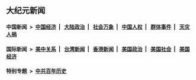 ## 大纪元新闻

#### 中国新闻 &nbsp;>&nbsp; [中国经济](indexes/ncid283/README.md?12311245) &nbsp;| &nbsp; [大陆政治](indexes/ncid277/README.md?12311245) &nbsp;| &nbsp; [社会万象](indexes/ncid282/README.md?12311245) &nbsp;| &nbsp; [中国人权](indexes/ncid278/README.md?12311245) &nbsp;| &nbsp; [群体事件](indexes/ncid279/README.md?12311245) &nbsp;| &nbsp; [天灾人祸](indexes/ncid280/README.md?12311245)

#### 国际新闻 &nbsp;>&nbsp; [美中关系](indexes/nf1412576/README.md?12311245) &nbsp;| &nbsp; [台湾新闻](indexes/ncid1349361/README.md?12311245) &nbsp;| &nbsp; [香港新闻](indexes/ncid1349362/README.md?12311245) &nbsp;| &nbsp; [美国政治](indexes/ncid1078159/README.md?12311245) &nbsp;| &nbsp; [美国社会](indexes/ncid1078160/README.md?12311245) &nbsp;| &nbsp; [美国经济](indexes/ncid1078158/README.md?12311245)

#### 特别专题 &nbsp;>&nbsp; [中共百年历史](https://github.com/epoch-news/epoch-special/blob/master/README.md?12311245)  
